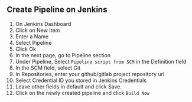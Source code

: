 ## Create Pipeline on Jenkins

1. On Jenkins Dashboard
1. Click on New Item
1. Enter a Name
1. Select Pipeline
1. Click Ok
1. In the next page, go to Pipeline section
1. Under Pipeline, Select `Pipeline script from SCM` in the Definition field 
1. In the SCM field, select Git
1. In Repositories, enter your github/gitlab project repository url 
1. Select Credential ID you stored in Jenkins Credentials
1. Leave other fields in default and click Save.
1. Click on the newly created pipeline and click `Build Now`
